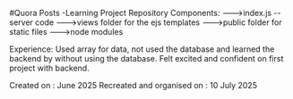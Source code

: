 #Quora Posts -Learning Project
Repository Components: 
--->index.js --server code 
--->views folder for the ejs templates 
--->public folder for static files 
--->node modules

Experience: Used array for data, not used the database and learned the backend by without using the database.
Felt excited and confident on first project with backend.

Created on :  June 2025 
Recreated and organised on : 10 July 2025
